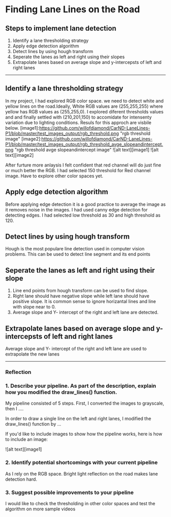# **Finding Lane Lines on the Road** 
## Steps to implement lane detection
1. Identify a lane thresholding strategy
2. Apply edge detection algorithm
3. Detect lines by using hough transform
4. Seperate the lanes as left and right using their slopes
5. Extrapolate lanes based on average slope and y-intercepsts of left and right lanes

---

## Identify a lane thresholding strategy
In my project, I had explored RGB color space. we need to detect white and yellow lines on the road.Ideally, White RGB values are (255,255,255) where yellow has RGB values as (255,255,0). I explored diferent thresholds values and and finally settled with (210,201,150) to accomidate for intensenty variation due to lighting conditions. Resuls for this approch are visbile below.
[image1]:https://github.com/willofdiamond/CarND-LaneLines-P1/blob/master/test_images_output/rgb_threshold.png "rgb threshold image"
[image2]:https://github.com/willofdiamond/CarND-LaneLines-P1/blob/master/test_images_output/rgb_threshold_avge_slopeandintercept.png "rgb threshold avge slopeandintercept image"
![alt text][image1]
![alt text][image2]

After furture more anlaysis I felt confident that red channel will do just fine or much better the RGB. I had selected 150 threshold for Red channel image. Have to explore other color spaces yet.

## Apply edge detection algorithm
Before applying edge detection it is a good practice to average the image as it removes noise in the images. I had used canny edge detection for detecting edges. I had selected low threshold as 30 and high threshold as 120.

## Detect lines by using hough transform
Hough is the most populare line detection used in computer vision problems. This can be used to detect line segment and its end points

## Seperate the lanes as left and right using their slope
1. Line end points from hough transform can be used to find slope.
2. Right lane should have negative slope while left lane should have positive slope. It is common sense to ignore horizantal lines and line with slope near to 0. 
3. Average slope and Y- intercept of the right and left lane are detected.

## Extrapolate lanes based on average slope and y-intercepsts of left and right lanes
Average slope and Y- intercept of the right and left lane are used to extrapolate the new lanes



---

### Reflection

### 1. Describe your pipeline. As part of the description, explain how you modified the draw_lines() function.

My pipeline consisted of 5 steps. First, I converted the images to grayscale, then I .... 

In order to draw a single line on the left and right lanes, I modified the draw_lines() function by ...

If you'd like to include images to show how the pipeline works, here is how to include an image: 

![alt text][image1]


### 2. Identify potential shortcomings with your current pipeline
As I rely on the RGB space. Bright light reflection on the road makes lane detection hard.


### 3. Suggest possible improvements to your pipeline
I would like to check the thresholding in other color spaces and test the algorithm on more sample videos
